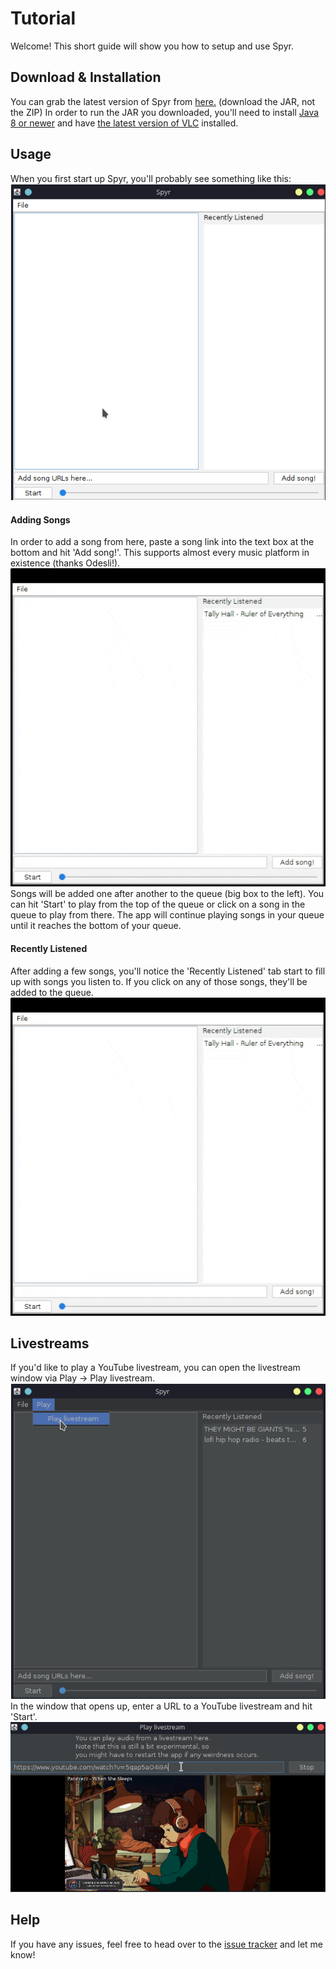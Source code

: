 # Tutorial

Welcome! This short guide will show you how to setup and use Spyr.

## Download & Installation

You can grab the latest version of Spyr from [here.](https://github.com/asolidtime/spyr/releases) (download the JAR, not the ZIP) In order to run the JAR you downloaded, you'll need to install [Java 8 or newer](https://adoptopenjdk.net/?variant=openjdk16&jvmVariant=hotspot) and have [the latest version of VLC](https://www.videolan.org/vlc/) installed.

## Usage

When you first start up Spyr, you'll probably see something like this:
![](https://raw.githubusercontent.com/asolidtime/spyr/main/images/initialstartup.png)  

#### Adding Songs

In order to add a song from here, paste a song link into the text box at the bottom and hit 'Add song!'. This supports almost every music platform in existence (thanks Odesli!).
![](https://raw.githubusercontent.com/asolidtime/spyr/main/images/addsongfromurl.gif)   
Songs will be added one after another to the queue (big box to the left). You can hit 'Start' to play from the top of the queue or click on a song in the queue to play from there. The app will continue playing songs in your queue until it reaches the bottom of your queue.

#### Recently Listened

After adding a few songs, you'll notice the 'Recently Listened' tab start to fill up with songs you listen to.
If you click on any of those songs, they'll be added to the queue.  
![](https://raw.githubusercontent.com/asolidtime/spyr/main/images/addsongfromrecents.gif)

## Livestreams

If you'd like to play a YouTube livestream, you can open the livestream window via Play -> Play livestream.  
![](https://raw.githubusercontent.com/asolidtime/spyr/main/images/livestreammenu.png)  
In the window that opens up, enter a URL to a YouTube livestream and hit 'Start'.  
![](https://raw.githubusercontent.com/asolidtime/spyr/main/images/lofihiphop.png)

## Help

If you have any issues, feel free to head over to the [issue tracker](https://github.com/asolidtime/spyr/issues) and let me know!
